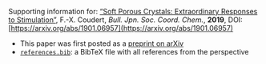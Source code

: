Supporting information for: [“Soft Porous Crystals: Extraordinary Responses to Stimulation”](https://arxiv.org/abs/1901.06957), F.-X. Coudert, _Bull. Jpn. Soc. Coord. Chem._, **2019**, DOI: [https://arxiv.org/abs/1901.06957](https://arxiv.org/abs/1901.06957)


- This paper was first posted as a [preprint on arXiv](https://arxiv.org/abs/1901.06957)
- [`references.bib`](references.bib): a BibTeX file with all references from the perspective

